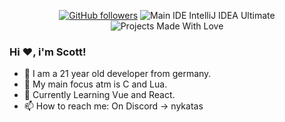 <div align="center">
  
[![GitHub followers](https://img.shields.io/github/followers/nykatas?logo=github&style=for-the-badge&logoColor=white)](https://github.com/xshequ)
![Main IDE IntelliJ IDEA Ultimate](https://img.shields.io/static/v1?label=Main%20IDE&message=IntelliJ%20IDEA%20Ultimate&color=orange&style=for-the-badge&logo=intellij-idea&logoColor=white)
![Projects Made With Love](https://img.shields.io/static/v1?label=Projects%20Made%20With&message=Love&color=red&style=for-the-badge&logo=github-sponsors&logoColor=white)

</div>

<h3>Hi ❤️, i'm Scott!</h3>

- 👋 I am a 21 year old developer from germany.
- 👀 My main focus atm is C and Lua.
- 🌱 Currently Learning Vue and React.
- 📫 How to reach me: On Discord -> nykatas
